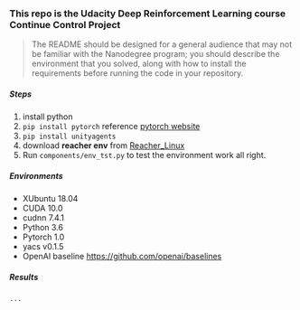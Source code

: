 ### This repo is the Udacity Deep Reinforcement Learning course Continue Control Project
> The README should be designed for a general audience that may not be familiar with the Nanodegree program; you should describe the environment that you solved, along with how to install the requirements before running the code in your repository.

##### Steps
1. install python
2. ```pip install pytorch``` reference [pytorch website](https://pytorch.org/)
3. ```pip install unityagents```
4. download **reacher env** from [Reacher_Linux](https://s3-us-west-1.amazonaws.com/udacity-drlnd/P1/Banana/Banana_Linux.zip)
5. Run ```components/env_tst.py``` to test the environment work all right.

##### Environments
* XUbuntu 18.04
* CUDA 10.0
* cudnn 7.4.1
* Python 3.6
* Pytorch 1.0
* yacs v0.1.5
* OpenAI baseline https://github.com/openai/baselines

##### Results
```
...
```